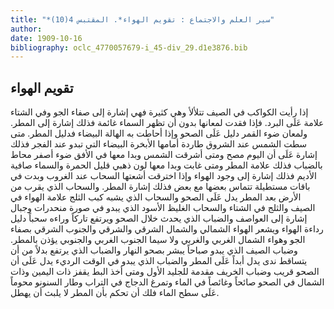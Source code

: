 ```yaml
---
title: "*سير العلم والاجتماع : تقويم الهواء*. المقتبس 4(10)"
author: 
date: 1909-10-16
bibliography: oclc_4770057679-i_45-div_29.d1e3876.bib
---
```




##  تقويم الهواء 


 إذا رأيت الكواكب في الصيف تتلألأ وهي كثيرة فهي إشارة إلى صفاء الجو وفي الشتاء علامة عَلَى البرد. فإذا فقدت لمعانها بدون أن تظهر السماء غائمة فذلك إشارة إلى المطر. ولمعان ضوء القمر دليل عَلَى الصحو وإذا أحاطت به الهالة البيضاء فدليل المطر. متى سطت الشمس عند الشروق طاردة أمامها الأبخرة البيضاء التي تبدو عند الفجر فذلك إشارة عَلَى أن اليوم مصح ومتى أشرقت الشمس وبدا معها في الأفق ضوء أصفر محاط بالضباب فذلك علامة المطر ومتى غابت وبدا معها لون ذهبي قليل الحمرة والسماء صافية الأديم فذلك إشارة إلى وجود الهواء وإذا اخترقت أشعتها السحاب عند الغروب وبدت في باقات مستطيلة تتماس بعضها مع بعض فذلك إشارة المطر. والسحاب الذي يقرب من الأرض بعد المطر يدل عَلَى الصحو والسحاب الذي يشبه كبب الثلج علامة الهواء في الصيف والثلج في الشتاء والسحاب الغليظ الأسود الذي يبدو في صورة منحدرات وجبال إشارة إلى العواصف والضباب الذي يحدث خلال الصحو ويرتفع تاركاً وراءه سحباً دليل رداءة الهواء ويشعر الهواء الشمالي والشمال الشرقي والشرقي والجنوب الشرقي بصفاء الجو وهواء الشمال الغربي والغربي ولا سيما الجنوب الغربي والجنوبي يؤذن بالمطر. وضباب الصيف الذي يبدو صباحاً يبشر بصحو النهار والضباب الذي يرتفع بدلاً من أن يتساقط ندى يدل أبداً عَلَى المطر والضباب الذي يبدو في الوقت الرديء يدل عَلَى أن الصحو قريب وضباب الخريف مقدمة للجليد الأول ومتى أخذ البط يقفز ذات اليمين وذات الشمال في الصحو صائحاً وغائصاً في الماء وتمرغ الدجاج في التراب وطار السنونو محوماً عَلَى سطح الماء فلك أن تحكم بأن المطر لا يلبث أن يهطل. 
